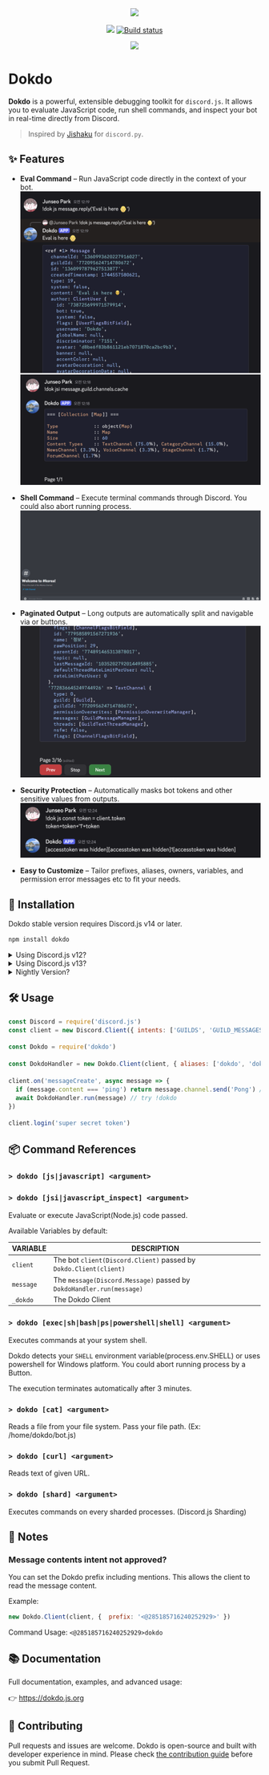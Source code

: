 <div align="center">
<img src="assets/dokdo.png">
<br/>
<p>
    <a href="https://npmjs.com/package/dokdo"><img src="https://img.shields.io/npm/v/dokdo"></a>
    <a href="https://github.com/wonderlandpark/dokdo/actions"><img src="https://github.com/wonderlandpark/dokdo/workflows/Testing/badge.svg" alt="Build status" /></a>
</p>
<p>
    <a href="https://nodei.co/npm/dokdo/"><img src="https://nodei.co/npm/dokdo.png"></a>
</p>
</div>

# Dokdo

**Dokdo** is a powerful, extensible debugging toolkit for `discord.js`.
It allows you to evaluate JavaScript code, run shell commands, and inspect your bot in real-time directly from Discord.

> Inspired by [Jishaku](https://github.com/scarletcafe/jishaku) for `discord.py`.

## ✨ Features

- **Eval Command** – Run JavaScript code directly in the context of your bot.
![js](assets/js.png)
![jsi](assets/jsi.png)

- **Shell Command** – Execute terminal commands through Discord. You could also abort running process.
![sh](assets/sh.gif)

- **Paginated Output** – Long outputs are automatically split and navigable via or buttons.
![pagination](assets/pagination.png)

- **Security Protection** – Automatically masks bot tokens and other sensitive values from outputs.
![token](assets/token.png)

- **Easy to Customize** – Tailor prefixes, aliases, owners, variables, and permission error messages etc to fit your needs.

## 🚀 Installation

Dokdo stable version requires Discord.js v14 or later.

```bash
npm install dokdo
```

<details>
    <summary>Using Discord.js v12?</summary>

You could install `dokdo@0.4.1` by
    
```sh
  npm i dokdo@djsv12
```
</details>

<details>
    <summary>Using Discord.js v13?</summary>

You could install `dokdo@0.5.1` by
    
```sh
  npm i dokdo@djsv13
```
</details>

<details>
  <summary>Nightly Version?</summary>

[Github Packages](https://github.com/wonderlandpark/dokdo/pkgs/npm/dokdo)
(registry configuration needed)

```sh
npm i @wonderlandpark/dokdo@nightly
```
</details>

## 🛠️ Usage

```js
const Discord = require('discord.js')
const client = new Discord.Client({ intents: ['GUILDS', 'GUILD_MESSAGES'] })

const Dokdo = require('dokdo')

const DokdoHandler = new Dokdo.Client(client, { aliases: ['dokdo', 'dok'], prefix: '!' }) // Using Bot Application ownerID as default for owner option.

client.on('messageCreate', async message => {
  if (message.content === 'ping') return message.channel.send('Pong') // handle commands first
  await DokdoHandler.run(message) // try !dokdo
})

client.login('super secret token')
```

## 📦 Command References

### `> dokdo [js|javascript] <argument>`
### `> dokdo [jsi|javascript_inspect] <argument>`
Evaluate or execute JavaScript(Node.js) code passed.

Available Variables by default:

| VARIABLE  | DESCRIPTION |
|---|---|
| `client` | The bot `client(Discord.Client)` passed by `Dokdo.Client(client)` |
| `message` | The `message(Discord.Message)` passed by `DokdoHandler.run(message)` |
| `_dokdo` | The Dokdo Client |

### `> dokdo [exec|sh|bash|ps|powershell|shell] <argument>`

Executes commands at your system shell.

Dokdo detects your `SHELL` environment variable(process.env.SHELL) or uses powershell for Windows platform. You could abort running process by a Button.

The execution terminates automatically after 3 minutes.

### `> dokdo [cat] <argument>`

Reads a file from your file system. Pass your file path. (Ex: /home/dokdo/bot.js)

### `> dokdo [curl] <argument>`

Reads text of given URL.

### `> dokdo [shard] <argument>`

Executes commands on every sharded processes. (Discord.js Sharding)

## 🧾 Notes

### Message contents intent not approved?

You can set the Dokdo prefix including mentions. This allows the client to read the message content.

Example:

```js
new Dokdo.Client(client, {  prefix: '<@285185716240252929>' })
```
Command Usage: `<@285185716240252929>dokdo`

## 📚 Documentation

Full documentation, examples, and advanced usage: 

👉 https://dokdo.js.org

## 🤝 Contributing

Pull requests and issues are welcome. Dokdo is open-source and built with developer experience in mind. Please check [the contribution guide](./.github/CONTRIBUTING.md) before you submit Pull Request.
